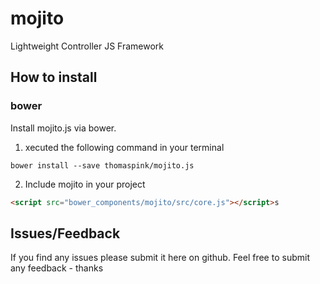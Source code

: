 # mojito
Lightweight Controller JS Framework

## How to install

### bower
Install mojito.js via bower.

1. xecuted the following command in your terminal
```javascipt
bower install --save thomaspink/mojito.js
```

2. Include mojito in your project
```html
<script src="bower_components/mojito/src/core.js"></script>s
```

## Issues/Feedback
If you find any issues please submit it here on github.
Feel free to submit any feedback - thanks
